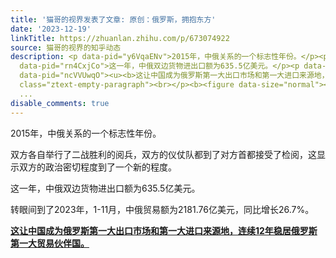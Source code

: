 ```yaml
---
title: '猫哥的视界发表了文章: 原创：俄罗斯，拥抱东方'
date: '2023-12-19'
linkTitle: https://zhuanlan.zhihu.com/p/673074922
source: 猫哥的视界的知乎动态
description: <p data-pid="y6VqaENv">2015年，中俄关系的一个标志性年份。</p><p data-pid="jxpiTnhE">双方各自举行了二战胜利的阅兵，双方的仪仗队都到了对方首都接受了检阅，这显示双方的政治密切程度到了一个新的程度。</p><p
  data-pid="rn4CxjCo">这一年，中俄双边货物进出口额为635.5亿美元。</p><p data-pid="kcB6zw8D">转眼间到了2023年，1-11月，中俄贸易额为2181.76亿美元，同比增长26.7%。</p><p
  data-pid="ncVVUwqO"><u><b>这让中国成为俄罗斯第一大出口市场和第一大进口来源地，连续12年稳居俄罗斯第一大贸易伙伴国。</b></u></p><p
  class="ztext-empty-paragraph"><br></p><b><figure data-size="normal"><img src="https://pic1.zhimg.
  ...
disable_comments: true
---
```

<p data-pid="y6VqaENv">2015年，中俄关系的一个标志性年份。</p><p data-pid="jxpiTnhE">双方各自举行了二战胜利的阅兵，双方的仪仗队都到了对方首都接受了检阅，这显示双方的政治密切程度到了一个新的程度。</p><p data-pid="rn4CxjCo">这一年，中俄双边货物进出口额为635.5亿美元。</p><p data-pid="kcB6zw8D">转眼间到了2023年，1-11月，中俄贸易额为2181.76亿美元，同比增长26.7%。</p><p data-pid="ncVVUwqO"><u><b>这让中国成为俄罗斯第一大出口市场和第一大进口来源地，连续12年稳居俄罗斯第一大贸易伙伴国。</b></u></p><p class="ztext-empty-paragraph"><br></p><b><figure data-size="normal"><img src="https://pic1.zhimg. ...